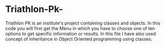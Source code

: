 # Triathlon-Pk-
Triathlon PK is an institute's project containing classes and objects. In this code you will first get the Menu in which you have to choose one of ten options to get specific information or results. In this file I have also used concept of inheritance in Object Oriented programming using classes. 
